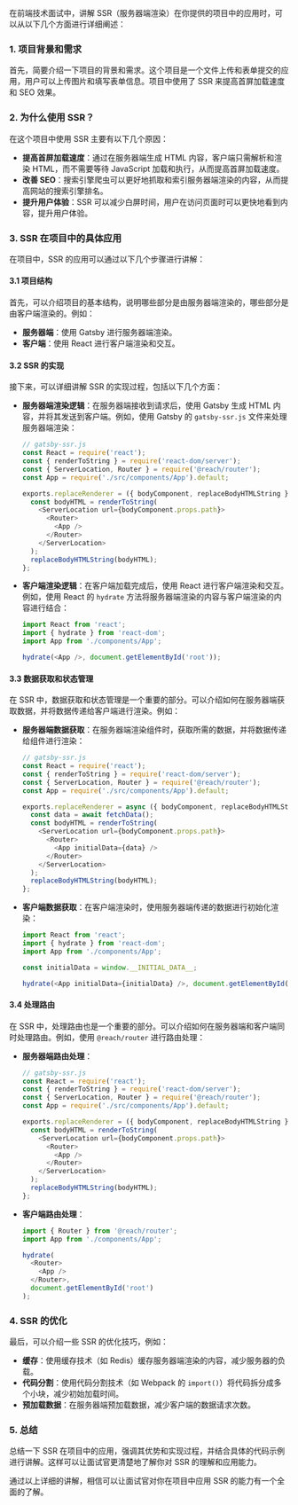 在前端技术面试中，讲解 SSR（服务器端渲染）在你提供的项目中的应用时，可以从以下几个方面进行详细阐述：

### 1. 项目背景和需求

首先，简要介绍一下项目的背景和需求。这个项目是一个文件上传和表单提交的应用，用户可以上传图片和填写表单信息。项目中使用了 SSR 来提高首屏加载速度和 SEO 效果。

### 2. 为什么使用 SSR？

在这个项目中使用 SSR 主要有以下几个原因：

- **提高首屏加载速度**：通过在服务器端生成 HTML 内容，客户端只需解析和渲染 HTML，而不需要等待 JavaScript 加载和执行，从而提高首屏加载速度。
- **改善 SEO**：搜索引擎爬虫可以更好地抓取和索引服务器端渲染的内容，从而提高网站的搜索引擎排名。
- **提升用户体验**：SSR 可以减少白屏时间，用户在访问页面时可以更快地看到内容，提升用户体验。

### 3. SSR 在项目中的具体应用

在项目中，SSR 的应用可以通过以下几个步骤进行讲解：

#### 3.1 项目结构

首先，可以介绍项目的基本结构，说明哪些部分是由服务器端渲染的，哪些部分是由客户端渲染的。例如：

- **服务器端**：使用 Gatsby 进行服务器端渲染。
- **客户端**：使用 React 进行客户端渲染和交互。

#### 3.2 SSR 的实现

接下来，可以详细讲解 SSR 的实现过程，包括以下几个方面：

- **服务器端渲染逻辑**：在服务器端接收到请求后，使用 Gatsby 生成 HTML 内容，并将其发送到客户端。例如，使用 Gatsby 的 `gatsby-ssr.js` 文件来处理服务器端渲染：
  ```javascript
  // gatsby-ssr.js
  const React = require('react');
  const { renderToString } = require('react-dom/server');
  const { ServerLocation, Router } = require('@reach/router');
  const App = require('./src/components/App').default;

  exports.replaceRenderer = ({ bodyComponent, replaceBodyHTMLString }) => {
    const bodyHTML = renderToString(
      <ServerLocation url={bodyComponent.props.path}>
        <Router>
          <App />
        </Router>
      </ServerLocation>
    );
    replaceBodyHTMLString(bodyHTML);
  };
  ```

- **客户端渲染逻辑**：在客户端加载完成后，使用 React 进行客户端渲染和交互。例如，使用 React 的 `hydrate` 方法将服务器端渲染的内容与客户端渲染的内容进行结合：
  ```javascript
  import React from 'react';
  import { hydrate } from 'react-dom';
  import App from './components/App';

  hydrate(<App />, document.getElementById('root'));
  ```

#### 3.3 数据获取和状态管理

在 SSR 中，数据获取和状态管理是一个重要的部分。可以介绍如何在服务器端获取数据，并将数据传递给客户端进行渲染。例如：

- **服务器端数据获取**：在服务器端渲染组件时，获取所需的数据，并将数据传递给组件进行渲染：
  ```javascript
  // gatsby-ssr.js
  const React = require('react');
  const { renderToString } = require('react-dom/server');
  const { ServerLocation, Router } = require('@reach/router');
  const App = require('./src/components/App').default;

  exports.replaceRenderer = async ({ bodyComponent, replaceBodyHTMLString }) => {
    const data = await fetchData();
    const bodyHTML = renderToString(
      <ServerLocation url={bodyComponent.props.path}>
        <Router>
          <App initialData={data} />
        </Router>
      </ServerLocation>
    );
    replaceBodyHTMLString(bodyHTML);
  };
  ```

- **客户端数据获取**：在客户端渲染时，使用服务器端传递的数据进行初始化渲染：
  ```javascript
  import React from 'react';
  import { hydrate } from 'react-dom';
  import App from './components/App';

  const initialData = window.__INITIAL_DATA__;

  hydrate(<App initialData={initialData} />, document.getElementById('root'));
  ```

#### 3.4 处理路由

在 SSR 中，处理路由也是一个重要的部分。可以介绍如何在服务器端和客户端同时处理路由。例如，使用 `@reach/router` 进行路由处理：

- **服务器端路由处理**：
  ```javascript
  // gatsby-ssr.js
  const React = require('react');
  const { renderToString } = require('react-dom/server');
  const { ServerLocation, Router } = require('@reach/router');
  const App = require('./src/components/App').default;

  exports.replaceRenderer = ({ bodyComponent, replaceBodyHTMLString }) => {
    const bodyHTML = renderToString(
      <ServerLocation url={bodyComponent.props.path}>
        <Router>
          <App />
        </Router>
      </ServerLocation>
    );
    replaceBodyHTMLString(bodyHTML);
  };
  ```

- **客户端路由处理**：
  ```javascript
  import { Router } from '@reach/router';
  import App from './components/App';

  hydrate(
    <Router>
      <App />
    </Router>,
    document.getElementById('root')
  );
  ```

### 4. SSR 的优化

最后，可以介绍一些 SSR 的优化技巧，例如：

- **缓存**：使用缓存技术（如 Redis）缓存服务器端渲染的内容，减少服务器的负载。
- **代码分割**：使用代码分割技术（如 Webpack 的 `import()`）将代码拆分成多个小块，减少初始加载时间。
- **预加载数据**：在服务器端预加载数据，减少客户端的数据请求次数。

### 5. 总结

总结一下 SSR 在项目中的应用，强调其优势和实现过程，并结合具体的代码示例进行讲解。这样可以让面试官更清楚地了解你对 SSR 的理解和应用能力。

通过以上详细的讲解，相信可以让面试官对你在项目中应用 SSR 的能力有一个全面的了解。

